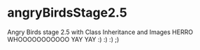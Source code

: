 # angryBirdsStage2.5
Angry Birds stage 2.5 with Class Inheritance and Images
HERRO
WHOOOOOOOOOOO
YAY
YAY
:)
:)
:)
;)